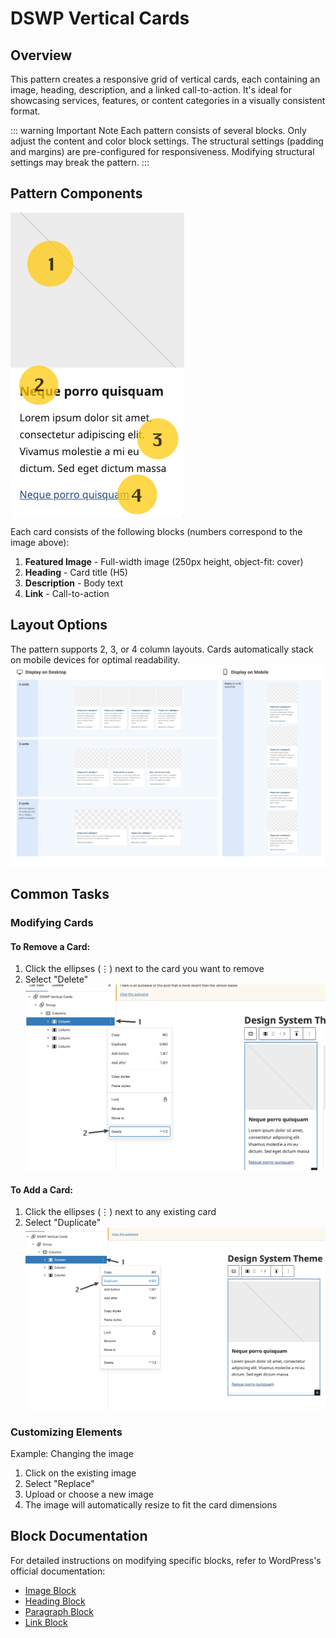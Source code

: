 # DSWP Vertical Cards

## Overview
This pattern creates a responsive grid of vertical cards, each containing an image, heading, description, and a linked call-to-action. It's ideal for showcasing services, features, or content categories in a visually consistent format.

::: warning Important Note
Each pattern consists of several blocks. Only adjust the content and color block settings. The structural settings (padding and margins) are pre-configured for responsiveness. Modifying structural settings may break the pattern.
:::

## Pattern Components
![Pattern Card](/images/patterns/dswp-vertical-cards/a.png)

Each card consists of the following blocks (numbers correspond to the image above):
1. **Featured Image** - Full-width image (250px height, object-fit: cover)
2. **Heading** - Card title (H5)
3. **Description** - Body text
4. **Link** - Call-to-action

## Layout Options
The pattern supports 2, 3, or 4 column layouts. Cards automatically stack on mobile devices for optimal readability.
![Layout variations](/images/patterns/dswp-vertical-cards/b.png)

## Common Tasks

### Modifying Cards
#### To Remove a Card:
1. Click the ellipses (⋮) next to the card you want to remove
2. Select "Delete"
![Removing a card](/images/patterns/dswp-vertical-cards/c.png)

#### To Add a Card:
1. Click the ellipses (⋮) next to any existing card
2. Select "Duplicate"
![Adding a card](/images/patterns/dswp-vertical-cards/d.png)

### Customizing Elements
Example: Changing the image
1. Click on the existing image
2. Select "Replace"
3. Upload or choose a new image
4. The image will automatically resize to fit the card dimensions

## Block Documentation
For detailed instructions on modifying specific blocks, refer to WordPress's official documentation:
- [Image Block](https://wordpress.com/support/wordpress-editor/blocks/image-block/)
- [Heading Block](https://wordpress.com/support/wordpress-editor/blocks/heading-block/)
- [Paragraph Block](https://wordpress.com/support/wordpress-editor/blocks/paragraph-block/)
- [Link Block](https://wordpress.org/documentation/article/link-block/) 
